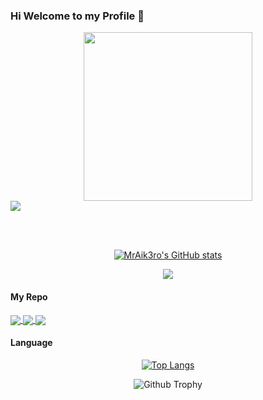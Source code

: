### Hi Welcome to my Profile 👋

<div align="center">
<img src="https://raw.githubusercontent.com/mraikero-01/mraikero-01/main/saikidesu/confused-i-dont-know.gif" width="270"/>
<div style="display:flex;">
 <img src="https://komarev.com/ghpvc/?username=mraikero-01" />
</div>
</div>

<br></br>
<div align="center">

[![MrAik3ro's GitHub stats](https://github-readme-stats.vercel.app/api?username=mraikero-01&show_icons=true&theme=radical&count_private=true&text_color=32a885&border_color=a61414)](https://github.com/mraikero-01/mraikero-01)

<img src="https://streak-stats.demolab.com?user=mraikero-01&theme=violet-dark" />
 </div>

#### My Repo

<a href="https://github.com/mraikero-01/CUSTOM-RPC-WITH-SMALL-ICON">
  <img align="center" src="https://github-readme-stats.vercel.app/api/pin/?username=mraikero-01&repo=CUSTOM-RPC-WITH-SMALL-ICON&show_owner=true&theme=radical&text_color=32a885&border_color=a61414" />
</a>
<a href="https://github.com/mraikero-01/imagerandom-api">
  <img align="center" src="https://github-readme-stats.vercel.app/api/pin/?username=mraikero-01&repo=imagerandom-api&show_owner=true&theme=radical&text_color=32a885&border_color=a61414" />
</a>
<a href="https://github.com/mraikero-01/api-vtuber-rmagesaikidesu">
  <img align="center" src="https://github-readme-stats.vercel.app/api/pin/?username=mraikero-01&repo=api-vtuber-rmagesaikidesu&show_owner=true&theme=radical&text_color=32a885&border_color=a61414" />
</a>

#### Language

<div align="center">

[![Top Langs](https://github-readme-stats.vercel.app/api/top-langs/?username=mraikero-01&layout=compact&theme=radical&text_color=32a885&border_color=a61414)](https://github.com/mraikero-01/mraikero-01)

<img alt="Github Trophy" src="https://github-profile-trophy.vercel.app/?username=mraikero-01&theme=violet-dark">
</div>
